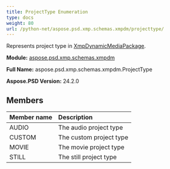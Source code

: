 ```yaml
---
title: ProjectType Enumeration
type: docs
weight: 80
url: /python-net/aspose.psd.xmp.schemas.xmpdm/projecttype/
---
```


Represents project type in [XmpDynamicMediaPackage](/psd/python-net/aspose.psd.xmp.schemas.xmpdm/xmpdynamicmediapackage/).

**Module:** [aspose.psd.xmp.schemas.xmpdm](/psd/python-net/aspose.psd.xmp.schemas.xmpdm/)

**Full Name:** aspose.psd.xmp.schemas.xmpdm.ProjectType

**Aspose.PSD Version:** 24.2.0

## **Members**
| **Member name** | **Description** |
| :- | :- |
| AUDIO | The audio project type |
| CUSTOM | The custom project type |
| MOVIE | The movie project type |
| STILL | The still project type |
